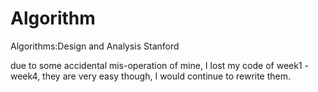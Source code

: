 Algorithm
====================

Algorithms:Design and Analysis
Stanford

due to some accidental mis-operation of mine, I lost my code of week1 - week4, they are very easy though, I would continue to rewrite them.
